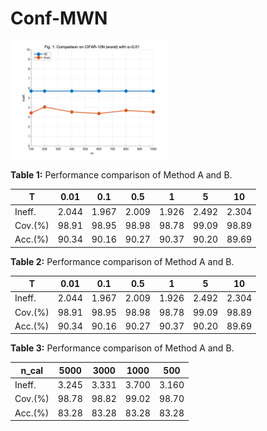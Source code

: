 # Conf-MWN

<img src="https://github.com/yingliu0617/Conf-MWN/raw/main/cifar10n_m.png" width="50%">


**Table 1:** Performance comparison of Method A and B.

| T | 0.01 | 0.1 | 0.5 | 1 | 5 | 10 |
|------------|----------|----------|----------|----------|----------|----------|
| Ineff.  | 2.044     | 1.967    | 2.009    | 1.926     | 2.492    | 2.304     |
| Cov.(%)  | 98.91     | 98.95    | 98.98    | 98.78     | 99.09     | 98.89    |
| Acc.(%)   | 90.34     | 90.16     | 90.27     | 90.37     | 90.20     | 89.69     |


**Table 2:** Performance comparison of Method A and B.

| T | 0.01 | 0.1 | 0.5 | 1 | 5 | 10 |
|------------|----------|----------|----------|----------|----------|----------|
| Ineff.  | 2.044     | 1.967    | 2.009    | 1.926     | 2.492    | 2.304     |
| Cov.(%)  | 98.91     | 98.95    | 98.98    | 98.78     | 99.09     | 98.89    |
| Acc.(%)   | 90.34     | 90.16     | 90.27     | 90.37     | 90.20     | 89.69     |


**Table 3:** Performance comparison of Method A and B.

| n_cal |5000 | 3000 | 1000 | 500 |
|------------|----------|----------|----------|----------|
| Ineff.  | 3.245     | 3.331    | 3.700    | 3.160     |
| Cov.(%)  | 98.78     | 98.82    | 99.02    | 98.70     | 
| Acc.(%)   |83.28     | 83.28     | 83.28     | 83.28     |
